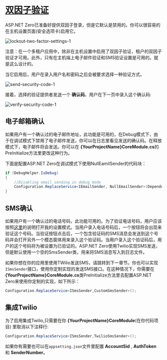 # [双因子验证](https://docs.aspnetzero.com/en/aspnet-core-angular/latest/Features-Angular-Two-Factor-Authentication)

ASP.NET Zero已准备好提供双因子登录，但是它默认是禁用的。你可以很容易的在主机设置页面(安全选项卡)启用它。

![lockout-two-factor-settings-1](/images/aspnetzero/lockout-two-factor-settings-1.png)

注意：在一个多租户应用中，除非在主机设置中启用了双因子验证，租户的双因子验证才可用。此外，只有在主机端上电子邮件验证和SMS验证设置是可用的。就是这么设计的。

当它启用后，用户在录入用户名和密码之后会被要求选择一种验证方式。

![send-security-code-1](/images/aspnetzero/send-security-code-1.png)

接着，选择的验证提供者发送一个 **确认码**，用户在下一页中录入这个确认码:

![verify-security-code-1](/images/aspnetzero/verify-security-code-1.png)

## 电子邮箱确认

如果用户有一个确认过的电子邮件地址，此功能是可用的，在Debug模式下，由于在调试模式下禁用了电子邮件发送，你可以在日志里看见发送的确认码。在释放模式下，电子邮件将会发送。你可以在 **{YourProjectName}CoreModule.cs**的PreInitialize方法里更改这种行为。

下面是配置ASP.NET Zero在调试模式下使用NullEamilSender的代码块：

```cs
if (DebugHelper.IsDebug)
{
    //Disabling email sending in debug mode
    Configuration.ReplaceService<IEmailSender, NullEmailSender>(DependencyLifeStyle.Transient);
}
```

## SMS确认

如果用户有一个确认过的电话号码，此功能可用的。为了验证电话号码，用户应该按照[这里](https://docs.aspnetzero.com/en/aspnet-core-angular/latest/Features-Angular-User-Menu#profile-settings)的说明打开我的设置模式。当用户录入电话号码后，一个按钮将会出现来验证这个号码。当验证按钮点击后，一个包含验证码的SMS消息会发送到这个号码并会打开另外一个模态窗体用来录入这个验证码。当用户录入这个验证码后，用户的这个号码将为被设置为已验证的。ASP.NET Zero使用Twilio实现SMS发送，但是默认使用一个空的SmsSender类，用来将SMS消息写入到日志文件。

如果你想在你的应用里使用TWilio发送SMS，请跳转到下一章节。你也可以实现`ISmsSender`接口，使用你定制实现的发送SMS接口。在这种情况下，你需要在 **{YourProjectName}CoreModule.cs**类PreInitialize方法里去配置ASP.NET Zero来使用你定制的实现，如下所示：

```cs
Configuration.ReplaceService<ISmsSender,CustomSmsSender>();
```

## 集成Twilio

为了启用集成Twilio,只需要在你 **{YourProjectName}CoreModule**(在你代码项目) 里取消以下注释行:

```cs
Configuration.ReplaceService<ISmsSender,TwilioSmsSender>();
```

如果你有需要也可以在`appsetting.json`文件里配置 **AccountSid** , **AuthToken** 和 **SenderNumber**。
